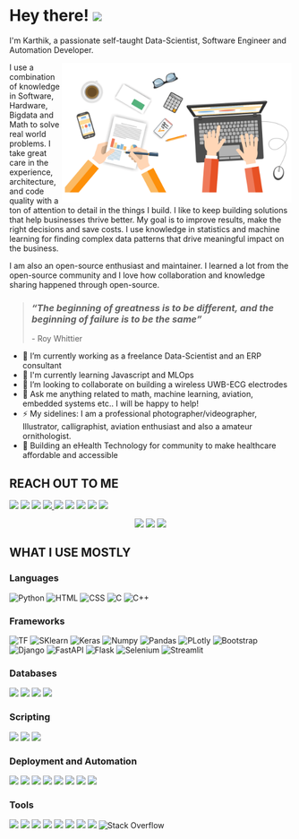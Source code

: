 # Hey there! <img src="https://media.giphy.com/media/hvRJCLFzcasrR4ia7z/giphy.gif" width="25px">

I'm Karthik, a passionate self-taught Data-Scientist, Software Engineer and Automation Developer. 

<!-- <img align="right" alt="GIF" height="250px" src="output-onlinegiftools.gif"/> -->

<!--<img align="right" alt="GIF" height="250px" src="https://i.pinimg.com/originals/1a/a5/41/1aa54136f55c03a40ba7192ebe9b0a41.gif"/> -->
<img align="right" alt="GIF" height="250px" src="./Digital-Marketing-Write-For-Us.webp"/>

I use a combination of knowledge in Software, Hardware, Bigdata and Math to solve real world problems.
I take great care in the experience, architecture, and code quality with a ton of attention to detail 
in the things I build. I like to keep building solutions that help businesses thrive better.
My goal is to improve results, make the right decisions and save costs. I use knowledge in statistics and machine learning
for finding complex data patterns that drive meaningful impact on the business.

I am also an open-source enthusiast and maintainer. I learned a lot from the open-source community and I love how collaboration and knowledge sharing happened through open-source.

> ### _“The beginning of greatness is to be different, and the beginning of failure is to be the same”_
> \- Roy Whittier
<!--
**karthikmprakash/karthikmprakash** is a ✨ _special_ ✨ repository because its `README.md` (this file) appears on your GitHub profile.

Here are some ideas to get you started:
-->
- 🔭 I’m currently working as a freelance Data-Scientist and an ERP consultant
- 🌱 I'm currently learning Javascript and MLOps
- 👯 I’m looking to collaborate on building a wireless UWB-ECG electrodes 
- 💬 Ask me anything related to math, machine learning, aviation, embedded systems etc.. I will be happy to help!
- ⚡ My sidelines: I am a professional photographer/videographer, Illustrator, calligraphist, aviation enthusiast and also a amateur ornithologist. 
- 🎯 Building an eHealth Technology for community to make healthcare affordable and accessible 


<!-- Used www.icons8.com -->
## REACH OUT TO ME
<a href='mailto:mkarthikprakash.work@gmail.com'><img src="https://img.icons8.com/color/48/000000/subscribe--v1.png"></a>
<a href='https://twitter.com/MkarthikPrakash'><img src="https://img.icons8.com/color/48/000000/twitter-circled--v4.png" ></a>
<a href='https://ca.linkedin.com/in/karthikmprakash'><img src="https://img.icons8.com/color/48/000000/linkedin-circled--v1.png" ></a>
<a href='https://medium.com/@karmpra'><img src="https://img.icons8.com/color/48/000000/medium-monogram.png"> </a>
<a href='https://www.instagram.com/karthik_m_prakash/'><img src="https://img.icons8.com/color/48/000000/instagram-new.png" ></a>
<a href='https://t.me/karthik_m_prakash'><img src="https://img.icons8.com/color/48/000000/telegram-app.png"/></a>
<a href='https://www.kaggle.com/karthikmprakash'><img src="https://www.kaggle.com/static/images/site-logo.png" height=30px></a>
<a href='https://stackoverflow.com/users/15284890/karthik-m-prakash'><img src="https://img.icons8.com/color/48/000000/stackoverflow.png"/></a>
<a href='https://leetcode.com/karthikmprakash/'><img src='https://assets.leetcode.com/static_assets/public/webpack_bundles/images/logo-dark.e99485d9b.svg' width=150px></a>
<!--
<a href='mailto:mkarthikprakash.work@gmail.com'><img src="https://media.giphy.com/media/L5LRkP5bUDFiZee7w2/giphy.gif" width="150"></a>
-->

<p align="center">
	<img src="https://github-readme-stats.vercel.app/api?username=karthikmprakash&show_icons=true&include_all_commits=true&count_private=true&hide_border=true&theme=dark" />
	<img src="https://github-readme-streak-stats.herokuapp.com/?user=karthikmprakash&include_all_commits=true&hide_border=true&theme=dark"/>
	<img src="https://github-readme-stats.vercel.app/api/top-langs/?username=karthikmprakash&layout=compact&langs_count=10&include_all_commits=true&hide_border=true&theme=dark">
</p>





## WHAT I USE MOSTLY

### Languages
![Python](https://img.shields.io/badge/Python-3776AB?style=for-the-badge&logo=python&logoColor=white)
![HTML](https://img.shields.io/badge/HTML5-E34F26?style=for-the-badge&logo=html5&logoColor=white)
![CSS](https://img.shields.io/badge/CSS3-1572B6?style=for-the-badge&logo=css3&logoColor=white)
![C](https://img.shields.io/badge/C-00599C?style=for-the-badge&logo=c&logoColor=white)
![C++](https://img.shields.io/badge/C%2B%2B-00599C?style=for-the-badge&logo=c%2B%2B&logoColor=white)

### Frameworks
![TF](https://img.shields.io/badge/TensorFlow-FF6F00?style=for-the-badge&logo=TensorFlow&logoColor=white)
![SKlearn](https://img.shields.io/badge/scikit_learn-F7931E?style=for-the-badge&logo=scikit-learn&logoColor=white)
![Keras](https://img.shields.io/badge/Keras-D00000?style=for-the-badge&logo=Keras&logoColor=white)
![Numpy](https://img.shields.io/badge/Numpy-777BB4?style=for-the-badge&logo=numpy&logoColor=white)
![Pandas](https://img.shields.io/badge/Pandas-2C2D72?style=for-the-badge&logo=pandas&logoColor=white)
![PLotly](https://img.shields.io/badge/Plotly-239120?style=for-the-badge&logo=plotly&logoColor=white)
![Bootstrap](https://img.shields.io/badge/Bootstrap-563D7C?style=for-the-badge&logo=bootstrap&logoColor=white)
![Django](https://img.shields.io/badge/Django-092E20?style=for-the-badge&logo=django&logoColor=green)
![FastAPI](https://img.shields.io/badge/fastapi-109989?style=for-the-badge&logo=FASTAPI&logoColor=white)
![Flask](https://img.shields.io/badge/Flask-000000?style=for-the-badge&logo=flask&logoColor=white)
![Selenium](https://img.shields.io/badge/Selenium-43B02A?style=for-the-badge&logo=Selenium&logoColor=white)
![Streamlit](https://bit.ly/35VOUUZ)

### Databases 
![](https://img.shields.io/badge/MySQL-00000F?style=for-the-badge&logo=mysql&logoColor=white)
![](https://img.shields.io/badge/PostgreSQL-316192?style=for-the-badge&logo=postgresql&logoColor=white)
![](https://img.shields.io/badge/MongoDB-4EA94B?style=for-the-badge&logo=mongodb&logoColor=white)
![](https://img.shields.io/badge/SQLite-07405E?style=for-the-badge&logo=sqlite&logoColor=white)

### Scripting
![](https://img.shields.io/badge/Jupyter-F37626.svg?&style=for-the-badge&logo=Jupyter&logoColor=white)
![](https://img.shields.io/badge/Markdown-000000?style=for-the-badge&logo=markdown&logoColor=white)
![](https://img.shields.io/badge/Shell_Script-121011?style=for-the-badge&logo=gnu-bash&logoColor=white)


### Deployment and Automation
![](https://img.shields.io/badge/Docker-2CA5E0?style=for-the-badge&logo=docker&logoColor=white)
![](https://img.shields.io/badge/kubernetes-326ce5.svg?&style=for-the-badge&logo=kubernetes&logoColor=white)
![](https://img.shields.io/badge/Git-F05032?style=for-the-badge&logo=git&logoColor=white)
![](https://img.shields.io/badge/Postman-FF6C37?style=for-the-badge&logo=Postman&logoColor=white)
![](https://img.shields.io/badge/Amazon_AWS-232F3E?style=for-the-badge&logo=amazon-aws&logoColor=white)
![](https://img.shields.io/badge/Google_Cloud-4285F4?style=for-the-badge&logo=google-cloud&logoColor=white)
![](https://img.shields.io/badge/microsoft%20azure-0089D6?style=for-the-badge&logo=microsoft-azure&logoColor=white)
![](https://img.shields.io/badge/Heroku-430098?style=for-the-badge&logo=heroku&logoColor=white)

### Tools
![](https://img.shields.io/badge/Google_chrome-4285F4?style=for-the-badge&logo=Google-chrome&logoColor=white)
![](https://img.shields.io/badge/Tor_Browser-7D4698?style=for-the-badge&logo=Tor-Browser&logoColor=white)
![](https://img.shields.io/badge/Windows-0078D6?style=for-the-badge&logo=windows&logoColor=white)
![](https://img.shields.io/badge/Linux-FCC624?style=for-the-badge&logo=linux&logoColor=black)
![](https://bit.ly/3qpbNtB)
![](https://img.shields.io/badge/Kali_Linux-557C94?style=for-the-badge&logo=kali-linux&logoColor=white)
![](https://img.shields.io/badge/Adobe%20Photoshop-31A8FF?style=for-the-badge&logo=Adobe%20Photoshop&logoColor=black)
![](https://img.shields.io/badge/Adobe%20Illustrator-FF9A00?style=for-the-badge&logo=adobe%20illustrator&logoColor=white)
![Stack Overflow](https://img.shields.io/static/v1?style=for-thebadge&message=Stack+Overflow&color=F58025&logo=Stack+Overflow&logoColor=FFFFFF&label=)

